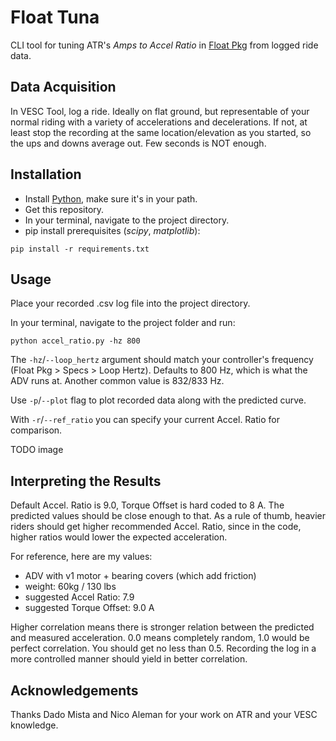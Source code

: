 # Float Tuna

CLI tool for tuning ATR's *Amps to Accel Ratio* in [Float Pkg](https://github.com/surfdado/vesc_pkg/tree/main/float) from logged ride data.

## Data Acquisition

In VESC Tool, log a ride. Ideally on flat ground, but representable of your normal riding with a variety of accelerations and decelerations. If not, at least stop the recording at the same location/elevation as you started, so the ups and downs average out. Few seconds is NOT enough.

## Installation

- Install [Python](https://www.python.org/downloads/), make sure it's in your path.
- Get this repository.
- In your terminal, navigate to the project directory.
- pip install prerequisites (*scipy*, *matplotlib*):
 

```
pip install -r requirements.txt
```

## Usage

Place your recorded .csv log file into the project directory.

In your terminal, navigate to the project folder and run:

```
python accel_ratio.py -hz 800
```

<!-- | Argument | Description |
| -------- | ----------- |
| dfa | Description | -->

The `-hz`/`--loop_hertz` argument should match your controller's frequency (Float Pkg > Specs > Loop Hertz). Defaults to 800 Hz, which is what the ADV runs at. Another common value is 832/833 Hz.

Use `-p`/`--plot` flag to plot recorded data along with the predicted curve.

With `-r`/`--ref_ratio` you can specify your current Accel. Ratio for comparison.

TODO image

## Interpreting the Results
Default Accel. Ratio is 9.0, Torque Offset is hard coded to 8 A. The predicted values should be close enough to that. As a rule of thumb, heavier riders should get higher recommended Accel. Ratio, since in the code, higher ratios would lower the expected acceleration.

For reference, here are my values:
- ADV with v1 motor + bearing covers (which add friction)
- weight: 60kg / 130 lbs
- suggested Accel Ratio: 7.9
- suggested Torque Offset: 9.0 A

Higher correlation means there is stronger relation between the predicted and measured acceleration. 0.0 means completely random, 1.0 would be perfect correlation. You should get no less than 0.5. Recording the log in a more controlled manner should yield in better correlation.

## Acknowledgements

Thanks Dado Mista and Nico Aleman for your work on ATR and your VESC knowledge.